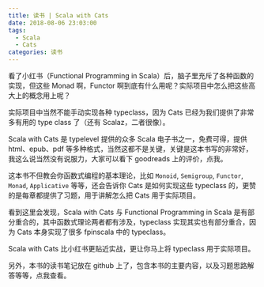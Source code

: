 ```yaml
---
title: 读书 | Scala with Cats
date: 2018-08-06 23:03:00
tags:
  - Scala
  - Cats
categories: 读书
---
```


看了小红书（Functional Programming in Scala）后，脑子里充斥了各种函数的实现，但这些 Monad 啊，Functor 啊到底有什么用呢？实际项目中怎么把这些高大上的概念用上呢？

实际项目中当然不能手动实现各种 typeclass，因为 Cats 已经为我们提供了非常多有用的 type class 了（还有 Scalaz，二者很像）。

<!-- more -->

Scala with Cats 是 typelevel 提供的众多 Scala 电子书之一，免费可得，提供 html、epub、pdf 等多种格式，当然这都不是关键，关键是这本书写的非常好，我这么说当然没有说服力，大家可以看下 goodreads 上的评价，点我。

这本书不但教会你函数式编程的基本理论，比如 `Monoid`, `Semigroup`, `Functor`, `Monad`, `Applicative` 等等，还会告诉你 Cats 是如何实现这些 typeclass 的，更赞的是每章都提供了习题，用于讲解怎么把 Cats 用于实际项目。

看到这里会发现，Scala with Cats 与 Functional Programming in Scala 是有部分重合的，其中函数式理论两者都有涉及，typeclass 实现其实也有部分重合，因为 Cats 本身实现了很多 fpinscala 中的 typeclass。

Scala with Cats 比小红书更贴近实战，更让你马上将 typeclass 用于实际项目。

另外，本书的读书笔记放在 github 上了，包含本书的主要内容，以及习题思路解答等等，点我查看。
